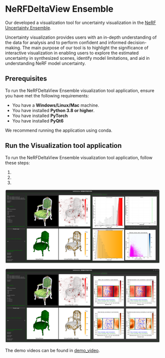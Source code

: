 # NeRFDeltaView Ensemble

Our developed a visualization tool for uncertainty visualization in the [NeRF Uncertainty Ensemble](https://github.com/CTW121/NeRF-Uncertainty-Ensemble).

Uncertainty visualization provides users with an in-depth understanding of the data for analysis and to perform confident and informed decision-making. The main purpose of our tool is to highlight the significance of interactive visualization in enabling users to explore the estimated uncertainty in synthesized scenes, identify model limitations, and aid in understanding NeRF model uncertainty.

## Prerequisites

To run the NeRFDeltaView Ensemble visualization tool application, ensure you have met the following requirements:
- You have a **Windows/Linux/Mac** machine.
- You have installed **Python 3.8 or higher**.
- You have installed **PyTorch**
- You have installed **PyQt6**

We recommend running the application using conda.

## Run the Visualization tool application

To run the NeRFDeltaView Ensemble visualization tool application, follow these steps:

1. <!-- PUT THE TRAIN MODEL IN VTK WRITER FOLDER -->

2. <!-- VTK WRITER -->

3. <!-- TO BE WRITTEN -->

![NeRFDeltaView_Ensemble_A](https://github.com/CTW121/NeRFDeltaView-Ensemble/blob/master/images/NeRFDeltaView__Ensemble_A.png)

![NeRFDeltaView_Ensemble_B](https://github.com/CTW121/NeRFDeltaView-Ensemble/blob/master/images/NeRFDeltaView__Ensemble_B.png)

The demo videos can be found in [demo_video](https://github.com/CTW121/NeRFDeltaView-Ensemble/tree/master/demo_video).